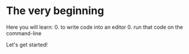 # The very beginning

Here you will learn:
0. to write code into an editor
0. run that code on the command-line

Let's get started!
